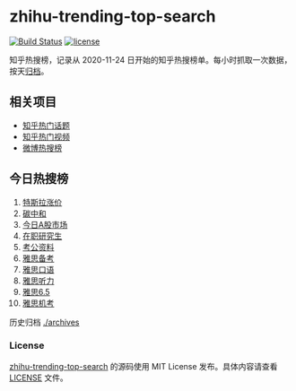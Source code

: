 # zhihu-trending-top-search

[![Build Status](https://github.com/justjavac/zhihu-trending-top-search/workflows/ci/badge.svg?branch=main)](https://github.com/justjavac/zhihu-trending-top-search/actions)
[![license](https://img.shields.io/github/license/justjavac/zhihu-trending-top-search)](https://github.com/justjavac/zhihu-trending-top-search/blob/main/LICENSE)

知乎热搜榜，记录从 2020-11-24 日开始的知乎热搜榜单。每小时抓取一次数据，按天[归档](./archives)。

## 相关项目

- [知乎热门话题](https://github.com/justjavac/zhihu-trending-hot-questions)
- [知乎热门视频](https://github.com/justjavac/zhihu-trending-hot-video)
- [微博热搜榜](https://github.com/justjavac/weibo-trending-hot-search)

## 今日热搜榜

<!-- BEGIN -->
<!-- 最后更新时间 Mon Mar 25 2024 09:42:01 GMT+0800 (China Standard Time) -->

1. [特斯拉涨价](https://www.zhihu.com/search?q=%E7%89%B9%E6%96%AF%E6%8B%89%E6%B6%A8%E4%BB%B7)
1. [碳中和](https://www.zhihu.com/search?q=%E7%A2%B3%E4%B8%AD%E5%92%8C)
1. [今日A股市场](https://www.zhihu.com/search?q=%E4%BB%8A%E6%97%A5A%E8%82%A1%E5%B8%82%E5%9C%BA)
1. [在职研究生](https://www.zhihu.com/search?q=%E5%9C%A8%E8%81%8C%E7%A0%94%E7%A9%B6%E7%94%9F)
1. [考公资料](https://www.zhihu.com/search?q=%E8%80%83%E5%85%AC%E8%B5%84%E6%96%99)
1. [雅思备考](https://www.zhihu.com/search?q=%E9%9B%85%E6%80%9D%E5%A4%87%E8%80%83)
1. [雅思口语](https://www.zhihu.com/search?q=%E9%9B%85%E6%80%9D%E5%8F%A3%E8%AF%AD)
1. [雅思听力](https://www.zhihu.com/search?q=%E9%9B%85%E6%80%9D%E5%90%AC%E5%8A%9B)
1. [雅思6.5](https://www.zhihu.com/search?q=%E9%9B%85%E6%80%9D6.5)
1. [雅思机考](https://www.zhihu.com/search?q=%E9%9B%85%E6%80%9D%E6%9C%BA%E8%80%83)

<!-- END -->

历史归档 [./archives](./archives)

### License

[zhihu-trending-top-search](https://github.com/justjavac/zhihu-trending-top-search) 的源码使用 MIT License
发布。具体内容请查看 [LICENSE](./LICENSE) 文件。
